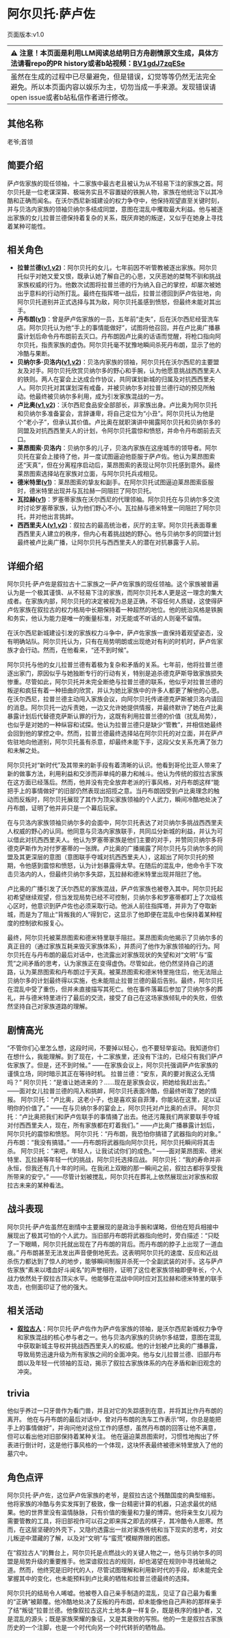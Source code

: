 # 阿尔贝托·萨卢佐
页面版本:v1.0
 

| :warning: 注意！本页面是利用LLM阅读总结明日方舟剧情原文生成，具体方法请看repo的PR history或者b站视频：[BV1gdJ7zqESe](https://www.bilibili.com/video/BV1gdJ7zqESe/)         |
|:----------------------------|
| 虽然在生成的过程中已尽量避免，但是错误，幻觉等等仍然无法完全避免。所以本页面内容以娱乐为主，切勿当成一手来源。发现错误请open issue或者b站私信作者进行修改。|



## 其他名称
老爷;首领
## 简要介绍
萨卢佐家族的现任领袖，十二家族中最古老且被认为从不轻易下注的家族之首。阿尔贝托是一位老谋深算、极端务实且不容置疑的铁腕人物，家族在他统治下以其冷酷和正确而闻名。在沃尔西尼新城建设的权力争夺中，他保持观望直至关键时刻，并与贝洛内家族的领袖贝纳尔多结成同盟，意图在混乱中攫取最大利益。他与被逐出家族的女儿拉普兰德保持着复杂的关系，既厌弃她的叛逆，又似乎在她身上寻找着某种可能性。
## 相关角色
-   **拉普兰德([v1](char_140_whitew.md),[v2](../char_v3/char_140_whitew.md))**：阿尔贝托的女儿，七年前因不听管教被逐出家族。阿尔贝托似乎对她又爱又恨，既承认她了解自己的心思，又厌恶她的桀骜不驯和挑战家族权威的行为。他数次试图将拉普兰德的行为纳入自己的掌控，却屡次被她出乎意料的行动所打乱。最终在指挥塔一战后，拉普兰德回到萨卢佐驻地，向阿尔贝托道别并正式选择与其为敌，阿尔贝托虽感到愤怒，但最终未能对其出手。
-   **丹布朗([v1](extended_char_dan_bu_lang.md))**：曾是萨卢佐家族的一员，五年前“走失”，后在沃尔西尼经营洗车店。阿尔贝托认为他“手上的事情能做好”，试图将他召回，并在卢比奥广播暴露计划后命令丹布朗前去灭口。丹布朗因卢比奥的话语而觉醒，将枪口指向阿尔贝托，指责家族的虚伪。阿尔贝托毫不犹豫地瞬间杀死丹布朗，显示了他的冷酷与果断。
-   **贝纳尔多·贝洛内([v1](extended_char_55896c.md),[v2](../char_v3/extended_char_55896c.md))**：贝洛内家族的领袖，阿尔贝托在沃尔西尼的主要盟友及对手。阿尔贝托欣赏贝纳尔多的野心和手腕，认为他愿意挑战西西里夫人的铁则。两人在宴会上达成合作协议，共同谋划新城的归属及对抗西西里夫人。阿尔贝托对其谋划深有戒备，并被贝纳尔多对拉普兰德行动的预见所触动。他最终被贝纳尔多利用，成为引发家族混战的一方。
-   **卢比奥([v1](extended_char_lu_bi_ao.md),[v2](../char_v3/extended_char_lu_bi_ao.md))**：沃尔西尼食品安全部部长，非家族出身。卢比奥为阿尔贝托和贝纳尔多准备宴会，言辞谦卑，将自己定位为“小丑”。阿尔贝托认为他是个“老小子”，但承认其价值。卢比奥在就职演讲中揭露阿尔贝托和贝纳尔多的同盟及对抗西西里夫人的计划，令阿尔贝托震惊和愤怒，并命令丹布朗前去灭口。
-   **莱昂图索·贝洛内**：贝纳尔多的儿子，贝洛内家族在这座城市的领导者。阿尔贝托在宴会上接待了他，并一度试图逼迫他臣服于萨卢佐。他认为莱昂图索还“天真”，但在分离程序启动后，莱昂图索的表现让阿尔贝托感到意外。最终莱昂图索选择站在家族对立面，与阿尔贝托兵戎相见。
-   **德米特里([v1](extended_char_de_mi_te_li.md))**：莱昂图索的挚友和副手。在阿尔贝托试图逼迫莱昂图索臣服时，德米特里出现并与瓦拉赫一同阻拦了阿尔贝托。
-   **瓦拉赫([v1](extended_char_wa_la_he.md))**：罗塞蒂家族在沃尔西尼的代理领袖。阿尔贝托在与贝纳尔多交流时讨论罗塞蒂家族，认为他们野心不小。瓦拉赫与德米特里一同阻拦了阿尔贝托，并对他出言挑衅。
-   **西西里夫人([v1](extended_char_xi_xi_li_fu_ren.md),[v2](../char_v3/extended_char_xi_xi_li_fu_ren.md))**：叙拉古的最高统治者，灰厅的主宰。阿尔贝托表面尊重西西里夫人建立的秩序，但内心有着挑战她的野心。他与贝纳尔多的同盟计划最终被卢比奥广播，让阿尔贝托与西西里夫人的潜在对抗暴露于人前。
## 详细介绍
阿尔贝托·萨卢佐是叙拉古十二家族之一萨卢佐家族的现任领袖。这个家族被普遍认为是一个极其谨慎、从不轻易下注的家族，而阿尔贝托本人更是这一理念的集大成者。在家族内部，阿尔贝托的决定被视为总是正确，不容任何人质疑，这使得萨卢佐家族在叙拉古的权力格局中长期保持着一种超然的地位。他的统治风格是铁腕和务实，他认为能力是唯一的衡量标准，对无能或不听话的人则毫不留情。

在沃尔西尼新城建设引发的家族权力斗争中，萨卢佐家族一直保持着观望姿态，没有明确站队。阿尔贝托认为，只有在局势明朗或出现绝对有利的时机时，萨卢佐家族才会行动。然而，在他看来，“还不到时候”。

阿尔贝托与他的女儿拉普兰德有着极为复杂和矛盾的关系。七年前，他将拉普兰德逐出家门，原因似乎与她独断专行的行动有关，特别是追杀德克萨斯导致家族损失惨重。尽管如此，阿尔贝托并未完全断绝与拉普兰德的联系，他似乎对拉普兰德的叛逆和疯狂有着一种扭曲的欣赏，并认为她比家族中的许多人都更了解他的心思。在沃尔西尼，拉普兰德主动闯入家族会议，向阿尔贝托传递德克萨斯被贝洛内请回的消息。阿尔贝托一边斥责她，一边又允许她提供情报，并最终默许了她在卢比奥暴露计划后代替德克萨斯认罪的行为，这既有利用拉普兰德的价值（扰乱局势），也似乎是对她的一种纵容和试探。他认为拉普兰德只是缺少“管教”，并相信她最终会回到他的掌控之中。然而，拉普兰德最终选择站在阿尔贝托的对立面，并在萨卢佐驻地向他道别，阿尔贝托虽有杀意，却最终未能下手，这段父女关系充满了张力和未解之处。

阿尔贝托对“新时代”及其带来的新手段有着清晰的认识。他看到哥伦比亚人带来了新的做事方法，利用利益和交涉而非单纯的暴力和械斗。他认为传统的叙拉古家族在这方面已经落后。然而，他并没有完全放弃老派的行事风格，对丹布朗这样“能把手上的事情做好”的旧部仍然表现出招揽之意。当丹布朗因受到卢比奥理念的触动而反叛时，阿尔贝托展现了其作为顶尖家族领袖的个人武力，瞬间冷酷地处决了丹布朗，证明了他并非只是一个幕后玩家。

在与贝洛内家族领袖贝纳尔多的会面中，阿尔贝托表达了对贝纳尔多挑战西西里夫人权威的野心的认同。他同意与贝洛内家族联手，共同瓜分新城的利益，并认为可以借此对抗西西里夫人。他认为罗塞蒂家族是他们主要的对手，并赞同贝纳尔多将德克萨斯作为对付罗塞蒂的一张牌。卢比奥的广播揭露了阿尔贝托与贝纳尔多的同盟及其更深层的意图（意图联手夺城对抗西西里夫人），这超出了阿尔贝托的预期，令他感到震惊和愤怒，认为计划暴露得太早。在随后的混乱中，他命令手下攻击贝洛内的人，但最终贝纳尔多失踪，瓦拉赫和德米特里出现并阻拦了他。

卢比奥的广播引发了沃尔西尼的家族混战，萨卢佐家族也被卷入其中。阿尔贝托起初希望继续观望，但当发现局势已经不可控制，贝纳尔多和罗塞蒂都盯上了次级核心区时，他意识到萨卢佐也必须采取行动。他派人前往指挥塔，并非为了夺取新城，而是为了阻止“背叛我的人”得到它，这显示了他即便在混乱中也保持着某种程度的控制欲和报复心。

最终，阿尔贝托被莱昂图索和德米特里联手阻拦。莱昂图索向他揭示了贝纳尔多的真正目的（通过家族互耗来毁灭家族体系），并质问了他作为家族领袖的行为。阿尔贝托在与丹布朗的最后对话中，也流露出对家族现状的失望和对“文明”与“蛮荒”之间矛盾的思考，认为家族正在变得虚伪。尽管如此，他仍然坚持自己的道路，认为莱昂图索和丹布朗过于天真。被莱昂图索和德米特里拖住后，他无法阻止贝纳尔多的计划最终得以实施，也未能阻止拉普兰德的最后告别。最终，阿尔贝托在混乱中受了重伤，但并未直接描写其死亡。他在事件落幕后参加了贝纳尔多的葬礼，并与德米特里进行了最后的交流，接受了自己在这场家族倾轧中的失败，但依然坚持自己对家族道路的理解。
## 剧情高光
“不管你们心里怎么想，这段时间，不要掉以轻心，也不要轻举妄动。我知道你们在想什么，我能理解。到了现在，十二家族里，还没有下注的，已经只有我们萨卢佐家族了。但是，还不到时候。”
——在家族会议上，阿尔贝托强调萨卢佐家族的谨慎立场，同时暗示其正在等待时机。
拉普兰德：“安东，真的要对我这么无情吗？”
阿尔贝托：“是谁让她进来的？......现在是家族会议，把她给我赶出去。”
——面对女儿拉普兰德的闯入和挑衅，阿尔贝托表面冷酷，但最终听取了她的情报。
阿尔贝托：“卢比奥，这老小子，也是喜欢妄自菲薄，你能站在这里，足以证明你的价值了。”
——在与贝纳尔多的宴会上，阿尔贝托对卢比奥的点评。
阿尔贝托：“卢比奥把我们和萨卢佐联手的事情捅了出去。他还污蔑我们两家要联手夺城对付西西里夫人，现在，所有家族都在盯着我们。”
——卢比奥广播暴露计划后，阿尔贝托的震惊和愤怒。
阿尔贝托：“丹布朗，我恐怕你搞错了武器指向的对象。”
丹布朗：“我没有搞错。”
——丹布朗将武器指向阿尔贝托，阿尔贝托瞬间将其击杀。
阿尔贝托：“来吧，年轻人，让我试试你们的成色。”
——面对莱昂图索、德米特里、瓦拉赫等年轻一代的挑战，阿尔贝托选择应战。
阿尔贝托：“我的寿命并非永恒，但我还有几十年的时间。在我闭上双眼的那一瞬间之前，叙拉古都将享受我所带来的安宁。”
——尽管计划被搅乱，阿尔贝托在葬礼上依然展现出对家族和叙拉古未来的某种看法。
## 战斗表现
阿尔贝托·萨卢佐虽然在剧情中主要展现的是政治手腕和谋略，但他在短兵相接中展现出了极其可怕的个人武力。当旧部丹布朗将武器指向他时，旁白描述：“只眨了一下眼睛，阿尔贝托就出现在了丹布朗的背后。而丹布朗的脖子上出现了一道血痕。” 丹布朗甚至无法发出声音便倒地死去。这表明阿尔贝托的速度、反应和近战杀伤力都达到了惊人的地步，能够瞬间制服并杀死一个全副武装的对手。这与萨卢佐家族“素来以嗜血好斗闻名”的声誉相符，证明了这位老家族领袖即便年长，个人战力依然处于叙拉古顶尖水平。他能够在混战中同时应对瓦拉赫和德米特里的联手攻击，也侧面印证了他的强大。
## 相关活动
-   **[叙拉古人](../stories/act21side.md)**：阿尔贝托·萨卢佐作为萨卢佐家族的领袖，是沃尔西尼新城权力争夺和家族混战的核心参与者之一。他与贝洛内家族的贝纳尔多结盟，意图在混乱中获取新城主导权并挑战西西里夫人的权威。他的计划被卢比奥的广播暴露，导致局势迅速升级为所有家族之间的全面冲突。他与女儿拉普兰德、旧部丹布朗以及年轻一代领袖的互动，揭示了叙拉古家族体系的内在矛盾和新旧观念的冲突。
## trivia
他似乎养过一只牙兽作为看门兽，并且对它的失踪感到在意，并将其比作丹布朗的离开。
他在与丹布朗的最后对话中，曾对丹布朗的洗车工作表示“呵，你总是能把手上的事情做好”，并询问他对这份工作的感想，虽然丹布朗的回答让他不满意，但可以看出他对旧部保持着某种关注。
他在逼迫莱昂图索时，习惯性地掏出了怀表进行倒计时，这是他行事风格的一个体现，这块怀表最终被德米特里放入了他的墓穴中。
## 角色点评
阿尔贝托·萨卢佐，这位萨卢佐家族的老爷，是叙拉古这个残酷国度的典型缩影。他将家族的冷酷与务实发挥到了极致，像一台精密计算的机器，只追求最优的结果。他的世界里没有温情脉脉，只有价值的衡量和力量的博弈。他将亲生女儿视为需要管教的工具，将旧部视作可以召之即来挥之即去的棋子，其冷酷令人胆寒。然而，在这层坚硬的外壳下，又隐约透露出一丝对家族传统和当下现实的思考，对女儿叛逆中潜藏的了解，以及对“文明”与“蛮荒”模糊界限的困惑。

在“叙拉古人”的舞台上，阿尔贝托是点燃战火的关键人物之一，他与贝纳尔多的同盟是局势升级的重要推手。他深谙叙拉古的规则，却也渴望在规则中寻找破局之道。然而，他终究是旧时代的人，尽管试图理解和利用新时代的手段，却未能完全掌握其中的变化，也未能预料到卢比奥的牺牲和拉普兰德最终的选择。

阿尔贝托的结局令人唏嘘。他被卷入自己亲手制造的混乱，见证了自己最为看重的“正确”被颠覆。他冷酷地处决了反叛的丹布朗，却未能像他自己声称的那样亲手了结“叛徒”拉普兰德。他像叙拉古这片土地本身一样复杂，既是秩序的维护者，又是混乱的源头；既是家族荣耀的象征，又是其衰败的写照。他的一生是叙拉古家族历史的一个注脚，也是一个时代向另一个时代转折的牺牲品。